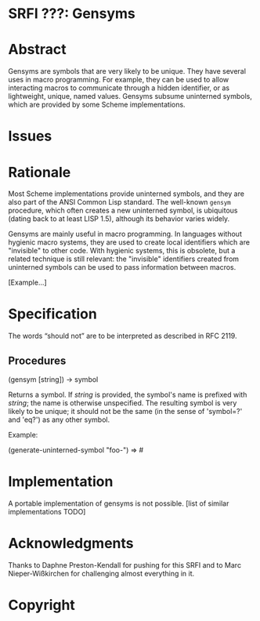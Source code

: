 # SRFI ???: Gensyms

# Abstract

Gensyms are symbols that are very likely to be unique. They have several uses
in macro programming. For example, they can be used to allow interacting
macros to communicate through a hidden identifier, or
as lightweight, unique, named values. Gensyms subsume uninterned
symbols, which are provided by some Scheme implementations.

# Issues

# Rationale

Most Scheme implementations provide uninterned symbols, and they
are also part of the ANSI Common Lisp standard. The well-known
`gensym` procedure, which often creates a new uninterned symbol,
is ubiquitous (dating back to at least LISP 1.5), although its
behavior varies widely.

Gensyms are mainly useful in macro programming. In
languages without hygienic macro systems, they are used to create
local identifiers which are "invisible" to other code. With hygienic
systems, this is obsolete, but a related technique
is still relevant: the "invisible" identifiers created from uninterned
symbols can be used to pass information between macros.

[Example...]

# Specification

The words “should not” are to be interpreted as described in RFC 2119.

## Procedures

(gensym [string]) -> symbol

Returns a symbol. If *string* is provided, the symbol's name is
prefixed with *string*; the name is otherwise unspecified. The
resulting symbol is very likely to be unique; it should not be
the same (in the sense of 'symbol=?' and 'eq?') as any other symbol.

Example:

(generate-uninterned-symbol "foo-") =>
  #<foo-6f1c286463b144ff864af5247a0df>


# Implementation

A portable implementation of gensyms is not possible.
[list of similar implementations TODO]


# Acknowledgments

Thanks to Daphne Preston-Kendall for pushing for this SRFI and to
Marc Nieper-Wißkirchen for challenging almost everything in it.

# Copyright
